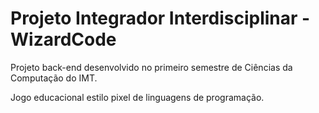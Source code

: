 # Projeto Integrador Interdisciplinar - WizardCode
<p>Projeto back-end desenvolvido no primeiro semestre de Ciências da Computação do IMT. </p>
<p>Jogo educacional estilo pixel de linguagens de programação.</p>


